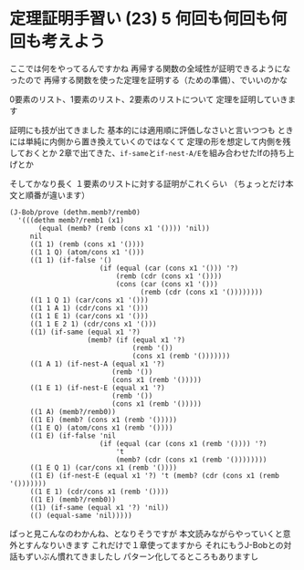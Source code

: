 # 定理証明手習い (23) 5 何回も何回も何回も考えよう

ここでは何をやってるんですかね
再帰する関数の全域性が証明できるようになったので
再帰する関数を使った定理を証明する（ための準備）、でいいのかな

0要素のリスト、1要素のリスト、2要素のリストについて
定理を証明していきます

証明にも技が出てきました
基本的には適用順に評価しなさいと言いつつも
ときには単純に内側から置き換えていくのではなくて
定理の形を想定して内側を残しておくとか
2章で出てきた、`if-same`と`if-nest-A/E`を組み合わせたIfの持ち上げとか

そしてかなり長く
１要素のリストに対する証明がこれくらい
（ちょっとだけ本文と順番が違います）

```
(J-Bob/prove (dethm.memb?/remb0)
  '(((dethm memb?/remb1 (x1)
       (equal (memb? (remb (cons x1 '()))) 'nil))
     nil
     ((1 1) (remb (cons x1 '())))
     ((1 1 Q) (atom/cons x1 '()))
     ((1 1) (if-false '()
                      (if (equal (car (cons x1 '())) '?)
                          (remb (cdr (cons x1 '())))
                          (cons (car (cons x1 '()))
                                (remb (cdr (cons x1 '())))))))
     ((1 1 Q 1) (car/cons x1 '()))
     ((1 1 A 1) (cdr/cons x1 '()))
     ((1 1 E 1) (car/cons x1 '()))
     ((1 1 E 2 1) (cdr/cons x1 '()))
     ((1) (if-same (equal x1 '?)
                   (memb? (if (equal x1 '?)
                              (remb '())
                              (cons x1 (remb '()))))))
     ((1 A 1) (if-nest-A (equal x1 '?)
                         (remb '())
                         (cons x1 (remb '()))))
     ((1 E 1) (if-nest-E (equal x1 '?)
                         (remb '())
                         (cons x1 (remb '()))))
     ((1 A) (memb?/remb0))
     ((1 E) (memb? (cons x1 (remb '()))))
     ((1 E Q) (atom/cons x1 (remb '())))
     ((1 E) (if-false 'nil
                      (if (equal (car (cons x1 (remb '()))) '?)
                          't
                          (memb? (cdr (cons x1 (remb '())))))))
     ((1 E Q 1) (car/cons x1 (remb '())))
     ((1 E) (if-nest-E (equal x1 '?) 't (memb? (cdr (cons x1 (remb '()))))))
     ((1 E 1) (cdr/cons x1 (remb '())))
     ((1 E) (memb?/remb0))
     ((1) (if-same (equal x1 '?) 'nil))
     (() (equal-same 'nil)))))
```

ぱっと見こんなのわかんね、となりそうですが
本文読みながらやっていくと意外とすんなりいきます
これだけで１章使ってますから
それにもうJ-Bobとの対話もずいぶん慣れてきましたし
パターン化してるところもありますし

